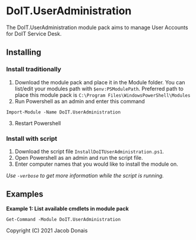 # DoIT.UserAdministration
The DoIT.UserAdministration module pack aims to manage User Accounts for DoIT Service Desk. 

## Installing
### Install traditionally
1. Download the module pack and place it in the Module folder. You can list/edit your modules path with `$env:PSModulePath`. Preferred path to place this module pack is `C:\Program Files\WindowsPowerShell\Modules`
2. Run Powershell as an admin and enter this command
```
Import-Module -Name DoIT.UserAdministration
```
3. Restart Powershell

### Install with script
1. Download the script file `InstallDoITUserAdministration.ps1`.
2. Open Powershell as an admin and run the script file.
3. Enter computer names that you would like to install the module on.

*Use `-verbose` to get more information while the script is running.*

## Examples
**Example 1: List available cmdlets in module pack**
```
Get-Command -Module DoIT.UserAdministration
```
Copyright (C) 2021 Jacob Donais

